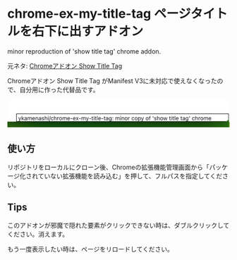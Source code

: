 # chrome-ex-my-title-tag ページタイトルを右下に出すアドオン

minor reproduction of 'show title tag' chrome addon.

元ネタ: [Chromeアドオン Show Title Tag](https://chromewebstore.google.com/detail/show-title-tag/pkbffbhglicfngmppdlpmpblfgnkdgio?hl=JA)

Chromeアドオン Show Title Tag がManifest V3に未対応で使えなくなったので、自分用に作った代替品です。

![動作画面](img/show-title-tag-copy.png)

## 使い方

リポジトリをローカルにクローン後、Chromeの拡張機能管理画面から「パッケージ化されていない拡張機能を読み込む」を押して、フルパスを指定してください。

## Tips

このアドオンが邪魔で隠れた要素がクリックできない時は、ダブルクリックしてください。消えます。

もう一度表示したい時は、ページをリロードしてください。